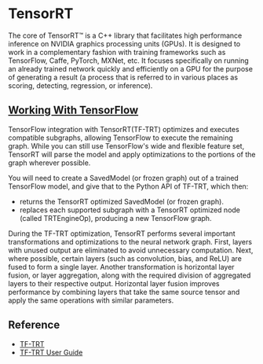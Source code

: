 # TensorRT

The core of TensorRT™ is a C++ library that facilitates high performance inference on NVIDIA graphics processing units (GPUs).
It is designed to work in a complementary fashion with training frameworks such as TensorFlow, Caffe, PyTorch, MXNet, etc.
It focuses specifically on running an already trained network quickly and efficiently on a GPU for the purpose of generating a result (a process that is referred to in various places as scoring, detecting, regression, or inference).

## [Working With TensorFlow](https://docs.nvidia.com/deeplearning/sdk/tensorrt-developer-guide/index.html#working_tf)

TensorFlow integration with TensorRT(TF-TRT) optimizes and executes compatible subgraphs, allowing TensorFlow to execute the remaining graph. While you can still use TensorFlow's wide and flexible feature set, TensorRT will parse the model and apply optimizations to the portions of the graph wherever possible.  

You will need to create a SavedModel (or frozen graph) out of a trained TensorFlow model, and give that to the Python API of TF-TRT, which then:
* returns the TensorRT optimized SavedModel (or frozen graph).
* replaces each supported subgraph with a TensorRT optimized node (called TRTEngineOp), producing a new TensorFlow graph.

During the TF-TRT optimization, TensorRT performs several important transformations and optimizations to the neural network graph. First, layers with unused output are eliminated to avoid unnecessary computation. Next, where possible, certain layers (such as convolution, bias, and ReLU) are fused to form a single layer. Another transformation is horizontal layer fusion, or layer aggregation, along with the required division of aggregated layers to their respective output. Horizontal layer fusion improves performance by combining layers that take the same source tensor and apply the same operations with similar parameters.

## Reference

* [TF-TRT](https://github.com/tensorflow/tensorrt)
* [TF-TRT User Guide](https://docs.nvidia.com/deeplearning/frameworks/tf-trt-user-guide/index.html)

